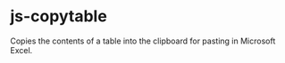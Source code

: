 js-copytable
============

Copies the contents of a table into the clipboard for pasting in Microsoft Excel.